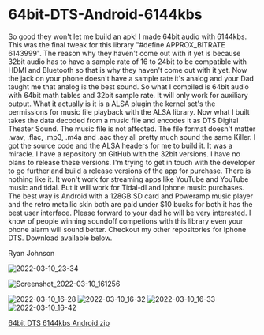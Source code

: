 
# 64bit-DTS-Android-6144kbs

So good they won't let me build an apk! I made 64bit audio with 6144kbs. This was the final tweak for this library "#define APPROX_BITRATE 6143999". The reason why they haven't come out with it yet is because 32bit audio has to have a sample rate of 16 to 24bit to be compatible with HDMI and Bluetooth so that is why they haven't come out with it yet. Now the jack on your phone doesn't have a sample rate it's analog and your Dad taught me that analog is the best sound. So what I compiled is 64bit audio with 64bit math tables and 32bit sample rate. It will only work for auxiliary output. What it actually is it is a ALSA plugin the kernel set's the permissions for music file playback with the ALSA library. Now what I built takes the data decoded from a music file and encodes it as DTS Digital Theater Sound. The music file is not affected. The file format doesn't matter .wav, .flac, .mp3, .m4a and .aac they all pretty much sound the same Killer. I got the source code and the ALSA headers for me to build it. It was a miracle. I have a repository on GitHub with the 32bit versions. I have no plans to release these versions. I'm trying to get in touch with the developer to go further and build a release versions of the app for purchase. There is nothing like it. It won't work for streaming apps like YouTube and YouTube music and tidal. But it will work for Tidal-dl and Iphone music purchases. The best way is Android with a 128GB SD card and Poweramp music player and the retro metallic skin both are paid under $10 bucks for both it has the best user interface. Please forward to your dad he will be very interested. I know of people winning soundoff competions with this library even your phone alarm will sound better. Checkout my other repositories for Iphone DTS. Download available below.



Ryan Johnson

![2022-03-10_23-34](https://user-images.githubusercontent.com/51103416/157823819-0c4dbe52-e659-4983-9016-0eb55f284f80.png)

![Screenshot_2022-03-10_161256](https://user-images.githubusercontent.com/51103416/157777024-d6382ca1-430f-4b6f-85c4-8069f0033922.jpg)

![2022-03-10_16-28](https://user-images.githubusercontent.com/51103416/157778438-f7a97833-15e3-487b-ad0b-29e9e09d2e51.png)
![2022-03-10_16-32](https://user-images.githubusercontent.com/51103416/157778778-96f0c784-2f85-4f44-947c-2a3079c63292.png)
![2022-03-10_16-33](https://user-images.githubusercontent.com/51103416/157778783-a1d1c759-3c2e-4158-8972-ff42d35ca583.png)
![2022-03-10_16-42](https://user-images.githubusercontent.com/51103416/157854772-15039328-57e4-476e-ab7c-cae78121673b.png)

[64bit DTS 6144kbs Android.zip](https://github.com/toshiba6012/64bit-DTS-Android/files/8230032/64bit.DTS.6144kbs.Android.zip)
